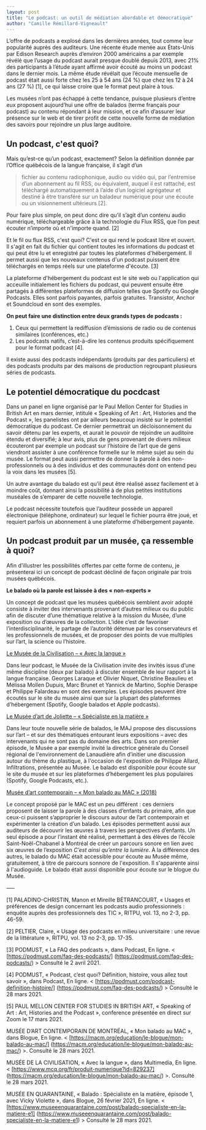 ```yaml
---
layout: post
title: "Le podcast: un outil de médiation abordable et démocratique"
author: "Camille Rémillard-Vigneault"
---
```


L’offre de podcasts a explosé dans les dernières années, tout comme leur popularité auprès des auditeurs. Une récente étude menée aux États-Unis par Edison Research 
auprès d’environ 2000 américains a par exemple révélé que l’usage du podcast aurait presque doublé depuis 2013, avec 21% des participants à l’étude ayant affirmé 
avoir écouté au moins un podcast dans le dernier mois. La même étude révélait que l’écoute mensuelle de podcast était aussi forte chez les 25 à 54 ans (24 %) que 
chez les 12 à 24 ans (27 %) [1], ce qui laisse croire que le format peut plaire à tous. 

Les musées n’ont pas échappé à cette tendance, puisque plusieurs d’entre eux proposent aujourd’hui une offre de balados (terme français pour podcast) au contenu répondant 
à leur mission, et ce afin d’assurer leur présence sur le web et de tirer profit de cette nouvelle forme de médiation des savoirs pour rejoindre un plus large auditoire. 

## Un podcast, c'est quoi? 

Mais qu’est-ce qu’un podcast, exactement? Selon la définition donnée par l’Office québécois de la langue française, il s’agit d’un 

> fichier au contenu radiophonique, audio ou vidéo qui, par l’entremise d’un abonnement au fil RSS, ou équivalent, auquel il est rattaché, est téléchargé 
automatiquement à l’aide d’un logiciel agrégateur et destiné à être transféré sur un baladeur numérique pour une écoute ou un visionnement ultérieurs [2].

Pour faire plus simple, on peut donc dire qu’il s’agit d’un contenu audio numérique, téléchargeable grâce à la technologie du Flux RSS, que l’on peut écouter n’importe où et n'importe quand. [2]

Et le fil ou flux RSS, c'est quoi? C'est ce qui rend le podcast libre et ouvert. Il s'agit en fait du fichier qui contient toutes les informations du podcast et qui 
peut être lu et enregistré par toutes les plateformes d'hébergement. Il permet aussi que les nouveaux contenus d'un podcast puissent être téléchargés en temps réels sur une plateforme d'écoute. [3]

La plateforme d'hébergement du podcast est le site web ou l'application qui acceuille initialement les fichiers du podcast, qui peuvent ensuite être partagés à différentes plateformes de diffusion telles que Spotify ou Google Podcasts. Elles sont parfois payantes, parfois gratuites. Transistor, Anchor et Soundcloud en sont des exemples. 

**On peut faire une distinction entre deux grands types de podcasts :**
1.	Ceux qui permettent la rediffusion d’émissions de radio ou de contenus similaires (conférences, etc.) 
2.	Les podcasts natifs, c’est-à-dire les contenus produits spécifiquement pour le format podcast [4].

Il existe aussi des podcasts indépendants (produits par des particuliers) et des podcasts produits par des maisons de production regroupant plusieurs séries de podcasts.

## Le potentiel démocratique du pocdcast

Dans un panel en ligne organisé par le Paul Mellon Center for Studies in British Art en mars dernier, intitulé « Speaking of Art : Art, Histories and the Podcast », les 
panelistes ont par ailleurs beaucoup insisté sur le potentiel démocratique du podcast. Ce dernier permettrait un décloisonnement du savoir détenu par les experts, 
et aurait le pouvoir de rejoindre un auditoire étendu et diversifié; à leur avis, plus de gens provenant de divers milieux écouteront par exemple un podcast sur 
l’histoire de l’art que de gens viendront assister à une conférence formelle sur le même sujet au sein du musée. Le format peut aussi permettre de donner la parole 
à des non-professionnels ou à des individus et des communautés dont on entend peu la voix dans les musées [5].

Un autre avantage du balado est qu’il peut être réalisé assez facilement et à moindre coût, donnant ainsi la possibilité à de plus petites institutions muséales de 
s’emparer de cette nouvelle technologie. 

Le podcast nécessite toutefois que l’auditeur possède un appareil électronique (téléphone, ordinateur) sur lequel le fichier pourra être joué, et requiert parfois un 
abonnement à une plateforme d’hébergement payante. 

## Un podcast produit par un musée, ça ressemble à quoi? 

Afin d’illustrer les possibilités offertes par cette forme de contenu, je présenterai ici un concept de podcast décliné de façon originale par trois musées québécois. 

**Le balado où la parole est laissée à des « non-experts »** 

Un concept de podcast que les musées québécois semblent avoir adopté consiste à inviter des intervenants provenant d’autres milieux ou du public afin de discuter d’une 
thématique relative à la mission du Musée, d’une exposition ou d’œuvres de la collection. L’idée c’est de favoriser l’interdisciplinarité, le partage de l’autorité détenue par les conservateurs et les professionnels de musées, et de proposer des points de vue multiples sur l’art, la science ou l’histoire. 

[Le Musée de la Civilisation – « Avec la langue »](https://www.mcq.org/fr/produit-numerique?id=829237)

Dans leur podcast, le Musée de la Civilisation invite des invités issus d’une même discipline (deux par balado) à discuter ensemble de leur rapport à la langue 
française. Georges Laraque et Olivier Niquet, Christine Beaulieu et Mélissa Mollen Dupuis, Marc Brunet et Yannick de Martino, Sophie Deraspe et Philippe Falardeau 
en sont des exemples. Les épisodes peuvent être écoutés sur le site du musée ainsi que sur la plupart des plateformes d’hébergement (Spotify, Google balados et Apple podcasts). 

[Le Musée d’art de Joliette – « Spécialiste en la matière »](https://www.museeenquarantaine.com/post/balado-specialiste-en-la-matiere-e1)

Dans leur toute nouvelle série de balados, le MAJ propose des discussions sur l’art – et sur des thématiques entourant leurs expositions – avec des intervenants qui ne
sont pas du domaine des arts. Dans son premier épisode, le Musée a par exemple invité la directrice générale du Conseil régional de l'environnement de Lanaudière afin 
d’initier une discussion autour du thème du plastique, à l'occasion de l'exposition de Philippe Allard, Infiltrations, présentée au Musée. Le balado est disponible pour 
écoute sur le site du musée et sur les plateformes d’hébergement les plus populaires (Spotify, Google Podcasts, etc.). 

[Musée d’art contemporain – « Mon balado au MAC » (2018)](https://macm.org/education/le-blogue/mon-balado-au-mac/)

Le concept proposé par le MAC est un peu différent : ces derniers proposent de laisser la parole à des classes d’enfants du primaire, afin que ceux-ci puissent s’approprier 
le discours autour de l’art contemporain et expérimenter la création d’un balado. Les épisodes permettent aussi aux auditeurs de découvrir les œuvres à travers les perspectives
d’enfants. Un seul épisode a pour l’instant été réalisé, permettant à des élèves de l’école Saint-Noël-Chabanel à Montréal  de créer un parcours sonore en lien avec six œuvres 
de l’exposition _C’est ainsi qu’entre la lumière_. À la différence des autres, le balado du MAC était accessible pour écoute au Musée même, gratuitement, à titre de parcours sonnore
de l'exposition. Il s'apparente ainsi à l'audioguide. Le balado était aussi disponible pour écoute sur le blogue du Musée. 

–––

[1] PALADINO-CHRISTIN, Manon et Mireille BÉTRANCOURT, « Usages et préférences de design concernant les podcasts audio professionnels : enquête auprès des professionnels des TIC », 
RITPU, vol. 13, no 2-3, pp. 46-59. 

[2] PELTIER, Claire, « Usage des podcasts en milieu universitaire : une revue de la littérature », RITPU, vol. 13 no 2-3, pp. 17-35. 

[3] PODMUST, « La FAQ des podcasts », dans Podcast, En ligne. < [https://podmust.com/faq-des-podcasts/] (https://podmust.com/faq-des-podcasts/) > Consulté le 2 avril 2021.

[4] PODMUST, « Podcast, c’est quoi? Définition, histoire, vous allez tout savoir », dans Podcast, En ligne. 
< [https://podmust.com/podcast-definition-histoire/] (https://podmust.com/faq-des-podcasts/) > Consulté le 28 mars 2021. 

[5] PAUL MELLON CENTER FOR STUDIES IN BRITISH ART, « Speaking of Art : Art, Histories and the Podcast », conference présentée en direct sur Zoom le 17 mars 2021.  

MUSÉE D’ART CONTEMPORAIN DE MONTRÉAL, « Mon balado au MAC », dans Blogue, En ligne. < [https://macm.org/education/le-blogue/mon-balado-au-mac/] 
(https://macm.org/education/le-blogue/mon-balado-au-mac/) >. Consulté le 28 mars 2021.

MUSÉE DE LA CIVILISATION, « Avec la langue », dans Multimedia, En ligne. < [https://www.mcq.org/fr/produit-numerique?id=829237] 
(https://macm.org/education/le-blogue/mon-balado-au-mac/) >. Consulté le 28 mars 2021. 

MUSÉE EN QUARANTAINE, « Balado : Spécialiste en la matière, épisode 1, avec Vicky Violette », dans Blogue, 26 février 2021, En ligne.
< [https://www.museeenquarantaine.com/post/balado-specialiste-en-la-matiere-e1] (https://www.museeenquarantaine.com/post/balado-specialiste-en-la-matiere-e1) > 
Consulté le 28 mars 2021.





